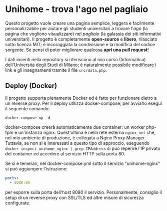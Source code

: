# Unihome - trova l'ago nel pagliaio
Questo progetto vuole creare una pagina semplice, leggera e facilmente personalizzabile per 
aiutare gli studenti universitari a trovare l'_ago_ (la pagina che vogliono visualizzare)
nel _pagliaio_ (la galassia dei siti informativi universitari). 
Il progetto è completamente **open-source** e **libero**, rilasciato sotto licenza MIT; 
è incoraggiata la condivisione e la modifica del codice sorgente. Se pensi di poter migliorare
qualcosa **apri una pull request**!

I dati inseriti nella repository si riferiscono al mio corso (Informatica)
dell'Università degli Studi di Milano; è naturalmente possibile modificare 
i link e gli insegnamenti tramite il file `src/data.php`. 

## Deploy (Docker)
Il progetto supporta pienamente Docker ed è fatto per funzionare dietro a un reverse proxy.
Per il deploy utilizza docker-compose; per avviarlo esegui il seguente comando:

```shell script
docker-compose up -d
```

docker-compose creerà automaticamente due container: un worker php-fpm e un'instanza nginx. 
Quest'ultima è nella rete esterna `nginx_net` che, nel mio ambiente di produzione,
è collegata a Nginx Proxy Manager. Tuttavia, se non si è interessati a questo tipo di approccio,
eseguendo `docker inspect unihome_nginx | grep IPAddress` si può reperire l'IP privato del container
ed accedere al servizio HTTP sulla porta 80. 

Se si è temerari, nel docker-compose.yml sotto il servizio "unihome-nginx" si può aggiungere
l'istruzione:
```yaml
ports:
  - 8080:80
```
per esporre sulla porta dell'host 8080 il servizio. Personalmente, consiglio il setup di un reverse proxy
con SSL/TLS ed altre misure di sicurezza configurate.
